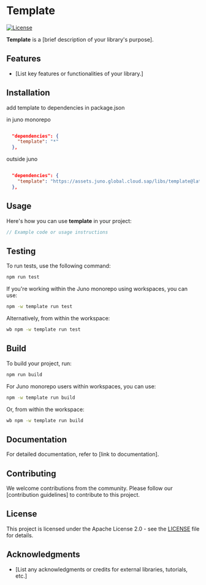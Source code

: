 # Template

[![License](https://img.shields.io/badge/License-Apache%202.0-blue.svg)](LICENSE)

**Template** is a [brief description of your library's purpose].

## Features

- [List key features or functionalities of your library.]

## Installation

add template to dependencies in package.json

in juno monorepo

```json

  "dependencies": {
    "template": "*"
  },

```

outside juno

```json

  "dependencies": {
    "template": "https://assets.juno.global.cloud.sap/libs/template@latest/package.tgz"
  },

```

## Usage

Here's how you can use **template** in your project:

```javascript
// Example code or usage instructions
```

## Testing

To run tests, use the following command:

```bash
npm run test
```

If you're working within the Juno monorepo using workspaces, you can use:

```bash
npm -w template run test
```

Alternatively, from within the workspace:

```bash
wb npm -w template run test
```

## Build

To build your project, run:

```bash
npm run build
```

For Juno monorepo users within workspaces, you can use:

```bash
npm -w template run build
```

Or, from within the workspace:

```bash
wb npm -w template run build
```

## Documentation

For detailed documentation, refer to [link to documentation].

## Contributing

We welcome contributions from the community. Please follow our [contribution guidelines] to contribute to this project.

## License

This project is licensed under the Apache License 2.0 - see the [LICENSE](LICENSE) file for details.

## Acknowledgments

- [List any acknowledgments or credits for external libraries, tutorials, etc.]
